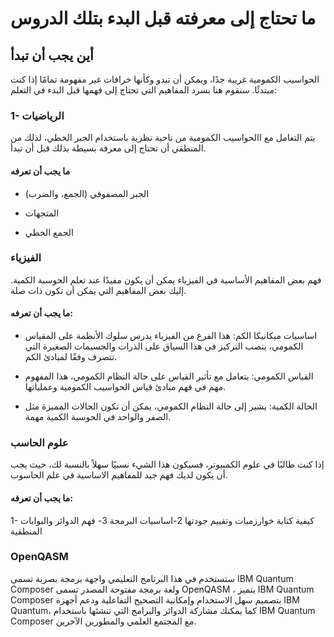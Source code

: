 
# ما تحتاج إلى معرفته قبل البدء بتلك الدروس

## أين يجب أن تبدأ
الحواسيب الكمومية غريبة جدًا، ويمكن أن تبدو وكأنها خرافات غير مفهومة تمامًا إذا كنت مبتدئًا. سنقوم هنا بسرد المفاهيم التي تحتاج إلى فهمها قبل البدء في التعلم:



### 1- الرياضيات
يتم التعامل مع االحواسيب الكمومية من ناحية نظرية باستخدام الجبر الخطي، لذلك من المنطقي أن تحتاج إلى معرفة بسيطة بذلك قبل أن تبدأ.

#### ما يجب أن تعرفه

- الجبر المصفوفي (الجمع، والضرب)

- المتجهات

- الجمع الخطي




### الفيزياء

فهم بعض المفاهيم الأساسية في الفيزياء يمكن أن يكون مفيدًا عند تعلم الحوسبة الكمية. إليك بعض المفاهيم التي يمكن أن تكون ذات صلة.


   
#### ما يجب أن تعرفه:
-  اساسيات ميكانيكا الكم: هذا الفرع من الفيزياء يدرس سلوك الأنظمة على المقياس الكمومي، ينصب التركيز في هذا السياق على الذرات والجسيمات الصغيرة التي تتصرف وفقًا لمبادئ الكم.

 -   القياس الكمومي: يتعامل مع تأثير القياس على حالة النظام الكمومي، هذا المفهوم مهم في فهم مبادئ قياس الحواسيب الكمومية وعملياتها.

  -  الحالة الكمية: يشير إلى حالة النظام الكمومي، يمكن أن تكون الحالات المميزة مثل الصفر والواحد في الحوسبة الكمية مهمة.


### علوم الحاسب
إذا كنت طالبًا في علوم الكمبيوتر، فسيكون هذا الشيء نسبيًا سهلاً بالنسبة لك، حيث يجب أن يكون لديك فهم جيد للمفاهيم الاساسية في علم الحاسوب.

#### ما يجب أن تعرفه:
1- كيفية كتابة خوارزميات وتقييم جودتها
2-اساسيات البرمجة
3- فهم الدوائر والبوابات المنطقية

### OpenQASM 
ستستخدم في هذا البرنامج التعليمي واجهة برمجة بصرية تسمى IBM Quantum Composer ولغة برمجة مفتوحة المصدر تسمى OpenQASM ، يتميز IBM Quantum Composer بتصميم سهل الاستخدام وإمكانية التصحيح التفاعلية ودعم أجهزة IBM Quantum، كما يمكنك مشاركة الدوائر والبرامج التي تنشئها باستخدام IBM Quantum Composer مع المجتمع العلمي والمطورين الآخرين.


